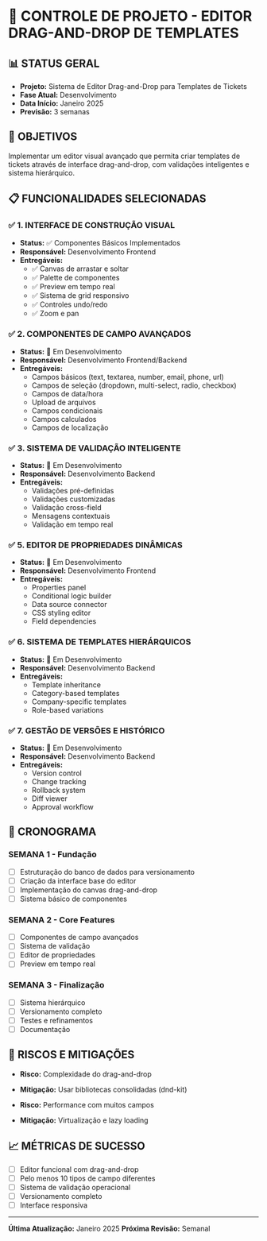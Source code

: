 
# 🎯 CONTROLE DE PROJETO - EDITOR DRAG-AND-DROP DE TEMPLATES

## 📊 STATUS GERAL
- **Projeto:** Sistema de Editor Drag-and-Drop para Templates de Tickets
- **Fase Atual:** Desenvolvimento
- **Data Início:** Janeiro 2025
- **Previsão:** 3 semanas

## 🎯 OBJETIVOS
Implementar um editor visual avançado que permita criar templates de tickets através de interface drag-and-drop, com validações inteligentes e sistema hierárquico.

## 📋 FUNCIONALIDADES SELECIONADAS

### ✅ 1. INTERFACE DE CONSTRUÇÃO VISUAL
- **Status:** ✅ Componentes Básicos Implementados
- **Responsável:** Desenvolvimento Frontend
- **Entregáveis:**
  - ✅ Canvas de arrastar e soltar
  - ✅ Palette de componentes
  - ✅ Preview em tempo real
  - ✅ Sistema de grid responsivo
  - ✅ Controles undo/redo
  - ✅ Zoom e pan

### ✅ 2. COMPONENTES DE CAMPO AVANÇADOS
- **Status:** 🔄 Em Desenvolvimento
- **Responsável:** Desenvolvimento Frontend/Backend
- **Entregáveis:**
  - Campos básicos (text, textarea, number, email, phone, url)
  - Campos de seleção (dropdown, multi-select, radio, checkbox)
  - Campos de data/hora
  - Upload de arquivos
  - Campos condicionais
  - Campos calculados
  - Campos de localização

### ✅ 3. SISTEMA DE VALIDAÇÃO INTELIGENTE
- **Status:** 🔄 Em Desenvolvimento
- **Responsável:** Desenvolvimento Backend
- **Entregáveis:**
  - Validações pré-definidas
  - Validações customizadas
  - Validação cross-field
  - Mensagens contextuais
  - Validação em tempo real

### ✅ 5. EDITOR DE PROPRIEDADES DINÂMICAS
- **Status:** 🔄 Em Desenvolvimento
- **Responsável:** Desenvolvimento Frontend
- **Entregáveis:**
  - Properties panel
  - Conditional logic builder
  - Data source connector
  - CSS styling editor
  - Field dependencies

### ✅ 6. SISTEMA DE TEMPLATES HIERÁRQUICOS
- **Status:** 🔄 Em Desenvolvimento
- **Responsável:** Desenvolvimento Backend
- **Entregáveis:**
  - Template inheritance
  - Category-based templates
  - Company-specific templates
  - Role-based variations

### ✅ 7. GESTÃO DE VERSÕES E HISTÓRICO
- **Status:** 🔄 Em Desenvolvimento
- **Responsável:** Desenvolvimento Backend
- **Entregáveis:**
  - Version control
  - Change tracking
  - Rollback system
  - Diff viewer
  - Approval workflow

## 📅 CRONOGRAMA

### **SEMANA 1 - Fundação**
- [ ] Estruturação do banco de dados para versionamento
- [ ] Criação da interface base do editor
- [ ] Implementação do canvas drag-and-drop
- [ ] Sistema básico de componentes

### **SEMANA 2 - Core Features**
- [ ] Componentes de campo avançados
- [ ] Sistema de validação
- [ ] Editor de propriedades
- [ ] Preview em tempo real

### **SEMANA 3 - Finalização**
- [ ] Sistema hierárquico
- [ ] Versionamento completo
- [ ] Testes e refinamentos
- [ ] Documentação

## 🚨 RISCOS E MITIGAÇÕES
- **Risco:** Complexidade do drag-and-drop
- **Mitigação:** Usar bibliotecas consolidadas (dnd-kit)

- **Risco:** Performance com muitos campos
- **Mitigação:** Virtualização e lazy loading

## 📈 MÉTRICAS DE SUCESSO
- [ ] Editor funcional com drag-and-drop
- [ ] Pelo menos 10 tipos de campo diferentes
- [ ] Sistema de validação operacional
- [ ] Versionamento completo
- [ ] Interface responsiva

---
**Última Atualização:** Janeiro 2025
**Próxima Revisão:** Semanal
